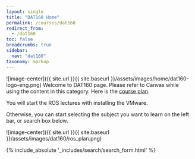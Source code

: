 ```yaml
---
layout: single
title: "DAT160 Home"
permalink: /courses/dat160
redirect_from:
  - /dat160
toc: false
breadcrumbs: true
sidebar:
  nav: "dat160"
taxonomy: markup
---
```


![image-center]({{ site.url }}{{ site.baseurl }}/assets/images/home/dat160-logo-eng.png)
Welcome to DAT160 page. Please refer to Canvas while using the content in this category. Here is the [course plan](https://www.hvl.no/en/studies-at-hvl/study-programmes/courses/dat160). 

You will start the ROS lectures with installing the VMware.

Otherwise, you can start selecting the subject you want to learn on the left bar, or search box below.

![image-center]({{ site.url }}{{ site.baseurl }}/assets/images/dat160/ros_plan.png)


{% include_absolute '_includes/search/search_form.html' %}